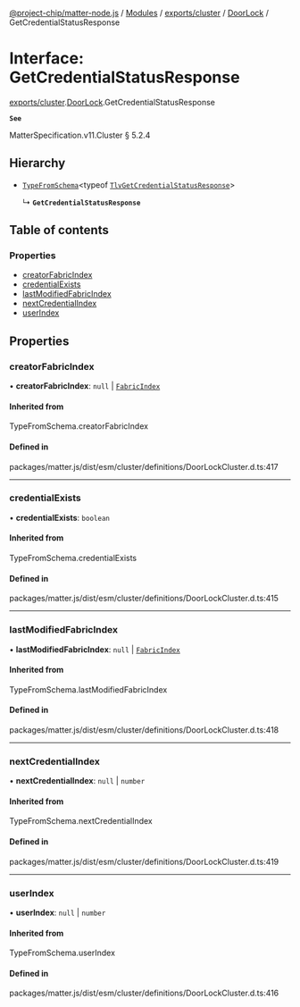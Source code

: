 [@project-chip/matter-node.js](../README.md) / [Modules](../modules.md) / [exports/cluster](../modules/exports_cluster.md) / [DoorLock](../modules/exports_cluster.DoorLock.md) / GetCredentialStatusResponse

# Interface: GetCredentialStatusResponse

[exports/cluster](../modules/exports_cluster.md).[DoorLock](../modules/exports_cluster.DoorLock.md).GetCredentialStatusResponse

**`See`**

MatterSpecification.v11.Cluster § 5.2.4

## Hierarchy

- [`TypeFromSchema`](../modules/exports_tlv.md#typefromschema)\<typeof [`TlvGetCredentialStatusResponse`](../modules/exports_cluster.DoorLock.md#tlvgetcredentialstatusresponse)\>

  ↳ **`GetCredentialStatusResponse`**

## Table of contents

### Properties

- [creatorFabricIndex](exports_cluster.DoorLock.GetCredentialStatusResponse.md#creatorfabricindex)
- [credentialExists](exports_cluster.DoorLock.GetCredentialStatusResponse.md#credentialexists)
- [lastModifiedFabricIndex](exports_cluster.DoorLock.GetCredentialStatusResponse.md#lastmodifiedfabricindex)
- [nextCredentialIndex](exports_cluster.DoorLock.GetCredentialStatusResponse.md#nextcredentialindex)
- [userIndex](exports_cluster.DoorLock.GetCredentialStatusResponse.md#userindex)

## Properties

### creatorFabricIndex

• **creatorFabricIndex**: ``null`` \| [`FabricIndex`](../modules/exports_datatype.md#fabricindex)

#### Inherited from

TypeFromSchema.creatorFabricIndex

#### Defined in

packages/matter.js/dist/esm/cluster/definitions/DoorLockCluster.d.ts:417

___

### credentialExists

• **credentialExists**: `boolean`

#### Inherited from

TypeFromSchema.credentialExists

#### Defined in

packages/matter.js/dist/esm/cluster/definitions/DoorLockCluster.d.ts:415

___

### lastModifiedFabricIndex

• **lastModifiedFabricIndex**: ``null`` \| [`FabricIndex`](../modules/exports_datatype.md#fabricindex)

#### Inherited from

TypeFromSchema.lastModifiedFabricIndex

#### Defined in

packages/matter.js/dist/esm/cluster/definitions/DoorLockCluster.d.ts:418

___

### nextCredentialIndex

• **nextCredentialIndex**: ``null`` \| `number`

#### Inherited from

TypeFromSchema.nextCredentialIndex

#### Defined in

packages/matter.js/dist/esm/cluster/definitions/DoorLockCluster.d.ts:419

___

### userIndex

• **userIndex**: ``null`` \| `number`

#### Inherited from

TypeFromSchema.userIndex

#### Defined in

packages/matter.js/dist/esm/cluster/definitions/DoorLockCluster.d.ts:416
